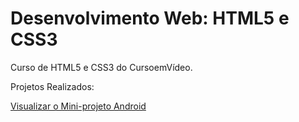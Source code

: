# Desenvolvimento Web: HTML5 e CSS3
 Curso de HTML5 e CSS3 do CursoemVídeo.

 Projetos Realizados:

 <a href="https://henrique-handlovics.github.io/html-css/desafios/d010/index.html">Visualizar o Mini-projeto Android</a>

